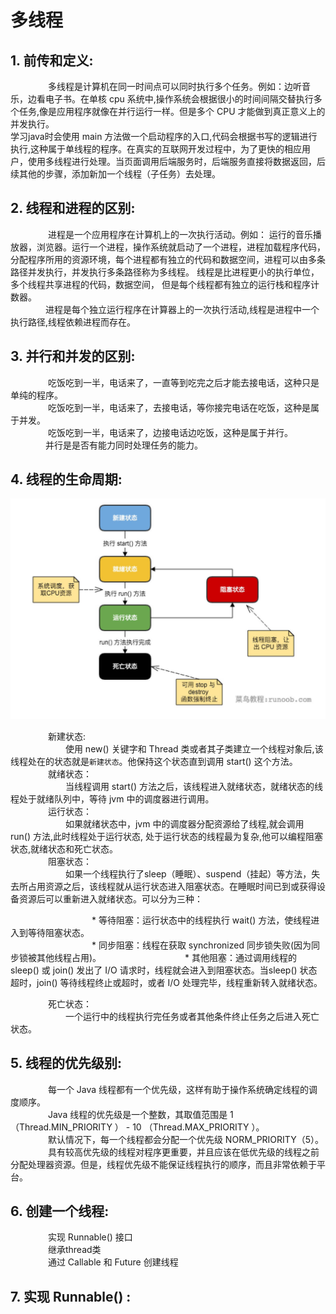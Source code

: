 # 多线程
## 1. 前传和定义:
&emsp;&emsp;&emsp;&emsp; 多线程是计算机在同一时间点可以同时执行多个任务。例如：边听音乐，边看电子书。在单核 cpu 系统中,操作系统会根据很小的时间间隔交替执行多个任务,像是应用程序就像在并行运行一样。但是多个 CPU 才能做到真正意义上的并发执行。       
   学习java时会使用 main 方法做一个启动程序的入口,代码会根据书写的逻辑进行执行,这种属于单线程的程序。在真实的互联网开发过程中，为了更快的相应用户，使用多线程进行处理。当页面调用后端服务时，后端服务直接将数据返回，后续其他的步骤，添加新加一个线程（子任务）去处理。

## 2. 线程和进程的区别:
&emsp;&emsp;&emsp;&emsp; 进程是一个应用程序在计算机上的一次执行活动。例如： 运行的音乐播放器，浏览器。运行一个进程，操作系统就启动了一个进程，进程加载程序代码，分配程序所用的资源环境，每个进程都有独立的代码和数据空间，进程可以由多条路径并发执行，并发执行多条路径称为多线程。
    线程是比进程更小的执行单位，多个线程共享进程的代码，数据空间， 但是每个线程都有独立的运行栈和程序计数器。  
&emsp;&emsp;&emsp;&emsp;进程是每个独立运行程序在计算器上的一次执行活动,线程是进程中一个执行路径,线程依赖进程而存在。
## 3. 并行和并发的区别:
&emsp;&emsp;&emsp;&emsp; 吃饭吃到一半，电话来了，一直等到吃完之后才能去接电话，这种只是单纯的程序。    
&emsp;&emsp;&emsp;&emsp; 吃饭吃到一半，电话来了，去接电话，等你接完电话在吃饭，这种是属于并发。   
&emsp;&emsp;&emsp;&emsp; 吃饭吃到一半，电话来了，边接电话边吃饭，这种是属于并行。   
&emsp;&emsp;&emsp;&emsp;并行是是否有能力同时处理任务的能力。

## 4. 线程的生命周期:
![avatar](./static/java-thread.jpg)

&emsp;&emsp;&emsp;&emsp; 新建状态:     
&emsp;&emsp;&emsp;&emsp;&emsp;&emsp; 使用 new() 关键字和 Thread 类或者其子类建立一个线程对象后,该线程处在的状态就是`新建状态`。他保持这个状态直到调用 start() 这个方法。    
&emsp;&emsp;&emsp;&emsp; 就绪状态：    
&emsp;&emsp;&emsp;&emsp;&emsp;&emsp; 当线程调用  start()  方法之后，该线程进入就绪状态，就绪状态的线程处于就绪队列中，等待 jvm 中的调度器进行调用。   
&emsp;&emsp;&emsp;&emsp; 运行状态：    
&emsp;&emsp;&emsp;&emsp;&emsp;&emsp; 如果就绪状态中，jvm 中的调度器分配资源给了线程,就会调用 run() 方法,此时线程处于运行状态, 处于运行状态的线程最为复杂,他可以编程阻塞状态,就绪状态和死亡状态。     
&emsp;&emsp;&emsp;&emsp; 阻塞状态：    
&emsp;&emsp;&emsp;&emsp;&emsp;&emsp; 如果一个线程执行了sleep（睡眠）、suspend（挂起）等方法，失去所占用资源之后，该线程就从运行状态进入阻塞状态。在睡眠时间已到或获得设备资源后可以重新进入就绪状态。可以分为三种：

&emsp;&emsp;&emsp;&emsp;&emsp;&emsp; &emsp;&emsp;&emsp;* 等待阻塞：运行状态中的线程执行 wait() 方法，使线程进入到等待阻塞状态。     
&emsp;&emsp;&emsp;&emsp;&emsp;&emsp; &emsp;&emsp;&emsp;* 同步阻塞：线程在获取 synchronized 同步锁失败(因为同步锁被其他线程占用)。
&emsp;&emsp;&emsp;&emsp;&emsp;&emsp; &emsp;&emsp;&emsp;* 其他阻塞：通过调用线程的 sleep() 或 join() 发出了 I/O 请求时，线程就会进入到阻塞状态。当sleep() 状态超时，join() 等待线程终止或超时，或者 I/O 处理完毕，线程重新转入就绪状态。  

&emsp;&emsp;&emsp;&emsp; 死亡状态：    
&emsp;&emsp;&emsp;&emsp;&emsp;&emsp; 一个运行中的线程执行完任务或者其他条件终止任务之后进入死亡状态。


## 5. 线程的优先级别:
&emsp;&emsp;&emsp;&emsp; 每一个 Java 线程都有一个优先级，这样有助于操作系统确定线程的调度顺序。   
&emsp;&emsp;&emsp;&emsp; Java 线程的优先级是一个整数，其取值范围是 1        （Thread.MIN_PRIORITY ） - 10 （Thread.MAX_PRIORITY ）。                 
&emsp;&emsp;&emsp;&emsp; 默认情况下，每一个线程都会分配一个优先级 NORM_PRIORITY（5）。   
&emsp;&emsp;&emsp;&emsp; 具有较高优先级的线程对程序更重要，并且应该在低优先级的线程之前分配处理器资源。但是，线程优先级不能保证线程执行的顺序，而且非常依赖于平台。

## 6. 创建一个线程:
&emsp;&emsp;&emsp;&emsp; 实现 Runnable() 接口   
&emsp;&emsp;&emsp;&emsp; 继承thread类    
&emsp;&emsp;&emsp;&emsp; 通过 Callable 和 Future 创建线程

## 7. 实现 Runnable() :
